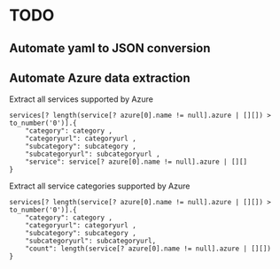 # TODO

## Automate yaml to JSON conversion

## Automate Azure data extraction

Extract all services supported by Azure

```jmespath
services[? length(service[? azure[0].name != null].azure | [][]) > to_number('0')].{
    "category": category ,
    "categoryurl": categoryurl ,
    "subcategory": subcategory ,
    "subcategoryurl": subcategoryurl ,
    "service": service[? azure[0].name != null].azure | [][]
}
```

Extract all service categories supported by Azure

```jmespath
services[? length(service[? azure[0].name != null].azure | [][]) > to_number('0')].{
    "category": category ,
    "categoryurl": categoryurl ,
    "subcategory": subcategory ,
    "subcategoryurl": subcategoryurl,
    "count": length(service[? azure[0].name != null].azure | [][])
}
```
